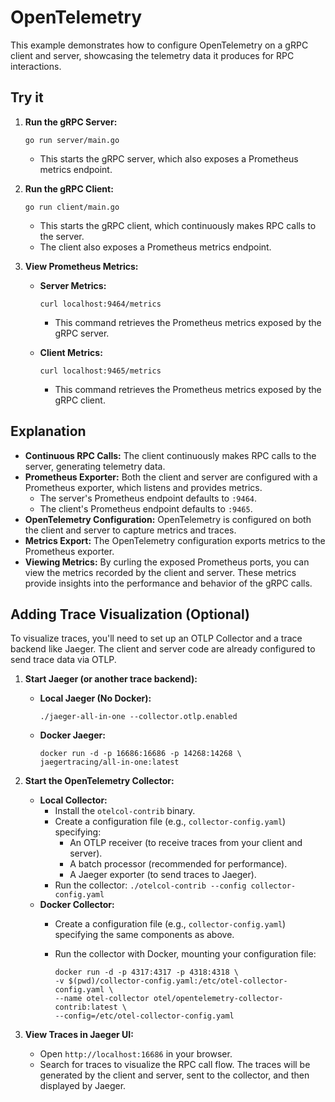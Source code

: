 # OpenTelemetry

This example demonstrates how to configure OpenTelemetry on a gRPC client
and server, showcasing the telemetry data it produces for RPC interactions.

## Try it

1.  **Run the gRPC Server:**

    ```
    go run server/main.go
    ```

    * This starts the gRPC server, which also exposes a Prometheus
        metrics endpoint.

2.  **Run the gRPC Client:**

    ```
    go run client/main.go
    ```

    * This starts the gRPC client, which continuously makes RPC calls
        to the server.
    * The client also exposes a Prometheus metrics endpoint.

3.  **View Prometheus Metrics:**

    * **Server Metrics:**

        ```
        curl localhost:9464/metrics
        ```

        * This command retrieves the Prometheus metrics exposed by the
            gRPC server.

    * **Client Metrics:**

        ```
        curl localhost:9465/metrics
        ```

        * This command retrieves the Prometheus metrics exposed by the
            gRPC client.

## Explanation

* **Continuous RPC Calls:** The client continuously makes RPC calls to
    the server, generating telemetry data.
* **Prometheus Exporter:** Both the client and server are configured
    with a Prometheus exporter, which listens and provides metrics.
    * The server's Prometheus endpoint defaults to `:9464`.
    * The client's Prometheus endpoint defaults to `:9465`.
* **OpenTelemetry Configuration:** OpenTelemetry is configured on both
    the client and server to capture metrics and traces.
* **Metrics Export:** The OpenTelemetry configuration exports metrics to
    the Prometheus exporter.
* **Viewing Metrics:** By curling the exposed Prometheus ports, you can
    view the metrics recorded by the client and server. These metrics
    provide insights into the performance and behavior of the gRPC calls.

## Adding Trace Visualization (Optional)

To visualize traces, you'll need to set up an OTLP Collector and a trace
backend like Jaeger. The client and server code are already configured
to send trace data via OTLP.

1.  **Start Jaeger (or another trace backend):**

    * **Local Jaeger (No Docker):**

        ```
        ./jaeger-all-in-one --collector.otlp.enabled
        ```

    * **Docker Jaeger:**

        ```
        docker run -d -p 16686:16686 -p 14268:14268 \
        jaegertracing/all-in-one:latest
        ```

2.  **Start the OpenTelemetry Collector:**

    * **Local Collector:**
        * Install the `otelcol-contrib` binary.
        * Create a configuration file (e.g., `collector-config.yaml`)
            specifying:
            * An OTLP receiver (to receive traces from your client and server).
            * A batch processor (recommended for performance).
            * A Jaeger exporter (to send traces to Jaeger).
        * Run the collector: `./otelcol-contrib --config collector-config.yaml`
    * **Docker Collector:**
        * Create a configuration file (e.g., `collector-config.yaml`)
            specifying the same components as above.
        * Run the collector with Docker, mounting your configuration
            file:

            ```
            docker run -d -p 4317:4317 -p 4318:4318 \
            -v $(pwd)/collector-config.yaml:/etc/otel-collector-config.yaml \
            --name otel-collector otel/opentelemetry-collector-contrib:latest \
            --config=/etc/otel-collector-config.yaml
            ```

3.  **View Traces in Jaeger UI:**

    * Open `http://localhost:16686` in your browser.
    * Search for traces to visualize the RPC call flow. The traces will
        be generated by the client and server, sent to the collector,
        and then displayed by Jaeger.